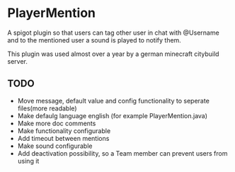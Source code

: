 # PlayerMention
A spigot plugin so that users can tag other user in chat with @Username and to the mentioned user a sound is played to notify them.

This plugin was used almost over a year by a german minecraft citybuild server.

## TODO
- Move message, default value and config functionality to seperate files(more readable)
- Make defaulg language english (for example PlayerMention.java)
- Make more doc comments
- Make functionality configurable
- Add timeout between mentions
- Make sound configurable
- Add deactivation possibility, so a Team member can prevent users from using it
